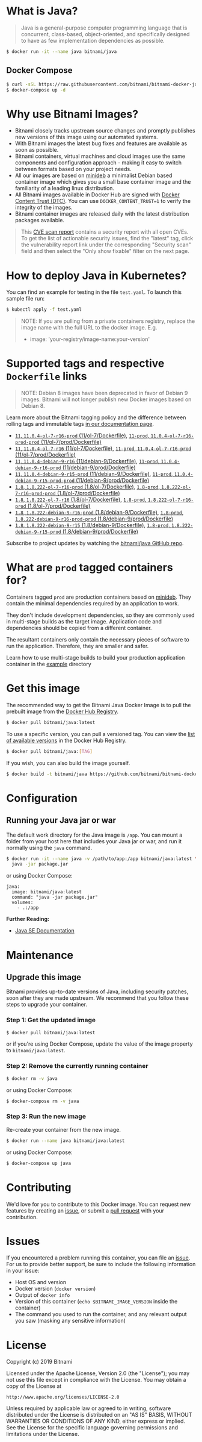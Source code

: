 # What is Java?

> Java is a general-purpose computer programming language that is concurrent, class-based, object-oriented, and specifically designed to have as few implementation dependencies as possible.

```bash
$ docker run -it --name java bitnami/java
```

## Docker Compose

```bash
$ curl -sSL https://raw.githubusercontent.com/bitnami/bitnami-docker-java/master/docker-compose.yml > docker-compose.yml
$ docker-compose up -d
```

# Why use Bitnami Images?

* Bitnami closely tracks upstream source changes and promptly publishes new versions of this image using our automated systems.
* With Bitnami images the latest bug fixes and features are available as soon as possible.
* Bitnami containers, virtual machines and cloud images use the same components and configuration approach - making it easy to switch between formats based on your project needs.
* All our images are based on [minideb](https://github.com/bitnami/minideb) a minimalist Debian based container image which gives you a small base container image and the familiarity of a leading linux distribution.
* All Bitnami images available in Docker Hub are signed with [Docker Content Trust (DTC)](https://docs.docker.com/engine/security/trust/content_trust/). You can use `DOCKER_CONTENT_TRUST=1` to verify the integrity of the images.
* Bitnami container images are released daily with the latest distribution packages available.


> This [CVE scan report](https://quay.io/repository/bitnami/java?tab=tags) contains a security report with all open CVEs. To get the list of actionable security issues, find the "latest" tag, click the vulnerability report link under the corresponding "Security scan" field and then select the "Only show fixable" filter on the next page.

# How to deploy Java in Kubernetes?

You can find an example for testing in the file `test.yaml`. To launch this sample file run:

```bash
$ kubectl apply -f test.yaml
```

> NOTE: If you are pulling from a private containers registry, replace the image name with the full URL to the docker image. E.g.
>
> - image: 'your-registry/image-name:your-version'

# Supported tags and respective `Dockerfile` links

> NOTE: Debian 8 images have been deprecated in favor of Debian 9 images. Bitnami will not longer publish new Docker images based on Debian 8.

Learn more about the Bitnami tagging policy and the difference between rolling tags and immutable tags [in our documentation page](https://docs.bitnami.com/containers/how-to/understand-rolling-tags-containers/).


- [`11`, `11.0.4-ol-7-r16-prod` (11/ol-7/Dockerfile)](https://github.com/bitnami/bitnami-docker-java/blob/11.0.4-ol-7-r16-prod/11/ol-7/Dockerfile), [`11-prod`, `11.0.4-ol-7-r16-prod-prod` (11/ol-7/prod/Dockerfile)](https://github.com/bitnami/bitnami-docker-java/blob/11.0.4-ol-7-r16-prod/11/ol-7/prod/Dockerfile)
- [`11`, `11.0.4-ol-7-r16` (11/ol-7/Dockerfile)](https://github.com/bitnami/bitnami-docker-java/blob/11.0.4-ol-7-r16/11/ol-7/Dockerfile), [`11-prod`, `11.0.4-ol-7-r16-prod` (11/ol-7/prod/Dockerfile)](https://github.com/bitnami/bitnami-docker-java/blob/11.0.4-ol-7-r16/11/ol-7/prod/Dockerfile)
- [`11`, `11.0.4-debian-9-r16` (11/debian-9/Dockerfile)](https://github.com/bitnami/bitnami-docker-java/blob/11.0.4-debian-9-r16/11/debian-9/Dockerfile), [`11-prod`, `11.0.4-debian-9-r16-prod` (11/debian-9/prod/Dockerfile)](https://github.com/bitnami/bitnami-docker-java/blob/11.0.4-debian-9-r16/11/debian-9/prod/Dockerfile)
- [`11`, `11.0.4-debian-9-r15-prod` (11/debian-9/Dockerfile)](https://github.com/bitnami/bitnami-docker-java/blob/11.0.4-debian-9-r15-prod/11/debian-9/Dockerfile), [`11-prod`, `11.0.4-debian-9-r15-prod-prod` (11/debian-9/prod/Dockerfile)](https://github.com/bitnami/bitnami-docker-java/blob/11.0.4-debian-9-r15-prod/11/debian-9/prod/Dockerfile)
- [`1.8`, `1.8.222-ol-7-r16-prod` (1.8/ol-7/Dockerfile)](https://github.com/bitnami/bitnami-docker-java/blob/1.8.222-ol-7-r16-prod/1.8/ol-7/Dockerfile), [`1.8-prod`, `1.8.222-ol-7-r16-prod-prod` (1.8/ol-7/prod/Dockerfile)](https://github.com/bitnami/bitnami-docker-java/blob/1.8.222-ol-7-r16-prod/1.8/ol-7/prod/Dockerfile)
- [`1.8`, `1.8.222-ol-7-r16` (1.8/ol-7/Dockerfile)](https://github.com/bitnami/bitnami-docker-java/blob/1.8.222-ol-7-r16/1.8/ol-7/Dockerfile), [`1.8-prod`, `1.8.222-ol-7-r16-prod` (1.8/ol-7/prod/Dockerfile)](https://github.com/bitnami/bitnami-docker-java/blob/1.8.222-ol-7-r16/1.8/ol-7/prod/Dockerfile)
- [`1.8`, `1.8.222-debian-9-r16-prod` (1.8/debian-9/Dockerfile)](https://github.com/bitnami/bitnami-docker-java/blob/1.8.222-debian-9-r16-prod/1.8/debian-9/Dockerfile), [`1.8-prod`, `1.8.222-debian-9-r16-prod-prod` (1.8/debian-9/prod/Dockerfile)](https://github.com/bitnami/bitnami-docker-java/blob/1.8.222-debian-9-r16-prod/1.8/debian-9/prod/Dockerfile)
- [`1.8`, `1.8.222-debian-9-r15` (1.8/debian-9/Dockerfile)](https://github.com/bitnami/bitnami-docker-java/blob/1.8.222-debian-9-r15/1.8/debian-9/Dockerfile), [`1.8-prod`, `1.8.222-debian-9-r15-prod` (1.8/debian-9/prod/Dockerfile)](https://github.com/bitnami/bitnami-docker-java/blob/1.8.222-debian-9-r15/1.8/debian-9/prod/Dockerfile)

Subscribe to project updates by watching the [bitnami/java GitHub repo](https://github.com/bitnami/bitnami-docker-java).

# What are `prod` tagged containers for?

Containers tagged `prod` are production containers based on [minideb](https://github.com/bitnami/minideb). They contain the minimal dependencies required by an application to work.

They don't include development dependencies, so they are commonly used in multi-stage builds as the target image. Application code and dependencies should be copied from a different container.

The resultant containers only contain the necessary pieces of software to run the application. Therefore, they are smaller and safer.

Learn how to use multi-stage builds to build your production application container in the [example](/example) directory

# Get this image

The recommended way to get the Bitnami Java Docker Image is to pull the prebuilt image from the [Docker Hub Registry](https://hub.docker.com/r/bitnami/java).

```bash
$ docker pull bitnami/java:latest
```

To use a specific version, you can pull a versioned tag. You can view the [list of available versions](https://hub.docker.com/r/bitnami/java/tags/) in the Docker Hub Registry.

```bash
$ docker pull bitnami/java:[TAG]
```

If you wish, you can also build the image yourself.

```bash
$ docker build -t bitnami/java https://github.com/bitnami/bitnami-docker-java.git
```

# Configuration

## Running your Java jar or war

The default work directory for the Java image is `/app`. You can mount a folder from your host here that includes your Java jar or war, and run it normally using the `java` command.

```bash
$ docker run -it --name java -v /path/to/app:/app bitnami/java:latest \
  java -jar package.jar
```

or using Docker Compose:

```
java:
  image: bitnami/java:latest
  command: "java -jar package.jar"
  volumes:
    - .:/app
```

**Further Reading:**

  - [Java SE Documentation](https://docs.oracle.com/javase/8/docs/api/)

# Maintenance

## Upgrade this image

Bitnami provides up-to-date versions of Java, including security patches, soon after they are made upstream. We recommend that you follow these steps to upgrade your container.

### Step 1: Get the updated image

```bash
$ docker pull bitnami/java:latest
```

or if you're using Docker Compose, update the value of the image property to `bitnami/java:latest`.

### Step 2: Remove the currently running container

```bash
$ docker rm -v java
```

or using Docker Compose:

```bash
$ docker-compose rm -v java
```

### Step 3: Run the new image

Re-create your container from the new image.

```bash
$ docker run --name java bitnami/java:latest
```

or using Docker Compose:

```bash
$ docker-compose up java
```

# Contributing

We'd love for you to contribute to this Docker image. You can request new features by creating an [issue](https://github.com/bitnami/bitnami-docker-java/issues), or submit a [pull request](https://github.com/bitnami/bitnami-docker-java/pulls) with your contribution.

# Issues

If you encountered a problem running this container, you can file an [issue](https://github.com/bitnami/bitnami-docker-java/issues). For us to provide better support, be sure to include the following information in your issue:

- Host OS and version
- Docker version (`docker version`)
- Output of `docker info`
- Version of this container (`echo $BITNAMI_IMAGE_VERSION` inside the container)
- The command you used to run the container, and any relevant output you saw (masking any sensitive
information)

# License

Copyright (c) 2019 Bitnami

Licensed under the Apache License, Version 2.0 (the "License");
you may not use this file except in compliance with the License.
You may obtain a copy of the License at

    http://www.apache.org/licenses/LICENSE-2.0

Unless required by applicable law or agreed to in writing, software
distributed under the License is distributed on an "AS IS" BASIS,
WITHOUT WARRANTIES OR CONDITIONS OF ANY KIND, either express or implied.
See the License for the specific language governing permissions and
limitations under the License.
